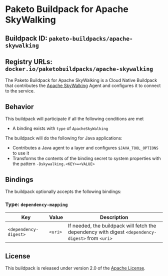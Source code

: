 # Paketo Buildpack for Apache SkyWalking

## Buildpack ID: `paketo-buildpacks/apache-skywalking`
## Registry URLs: `docker.io/paketobuildpacks/apache-skywalking`

The Paketo Buildpack for Apache SkyWalking is a Cloud Native Buildpack that contributes the [Apache SkyWalking][s] Agent and configures it to connect to the service.

[s]: https://skywalking.apache.org

## Behavior

This buildpack will participate if all the following conditions are met

* A binding exists with `type` of `ApacheSkyWalking`

The buildpack will do the following for Java applications:

* Contributes a Java agent to a layer and configures `$JAVA_TOOL_OPTIONS` to use it
* Transforms the contents of the binding secret to system properties with the pattern `-Dskywalking.<KEY>=<VALUE>`

## Bindings

The buildpack optionally accepts the following bindings:

### Type: `dependency-mapping`

| Key                   | Value   | Description                                                                                       |
| --------------------- | ------- | ------------------------------------------------------------------------------------------------- |
| `<dependency-digest>` | `<uri>` | If needed, the buildpack will fetch the dependency with digest `<dependency-digest>` from `<uri>` |

## License

This buildpack is released under version 2.0 of the [Apache License][a].

[a]: http://www.apache.org/licenses/LICENSE-2.0
